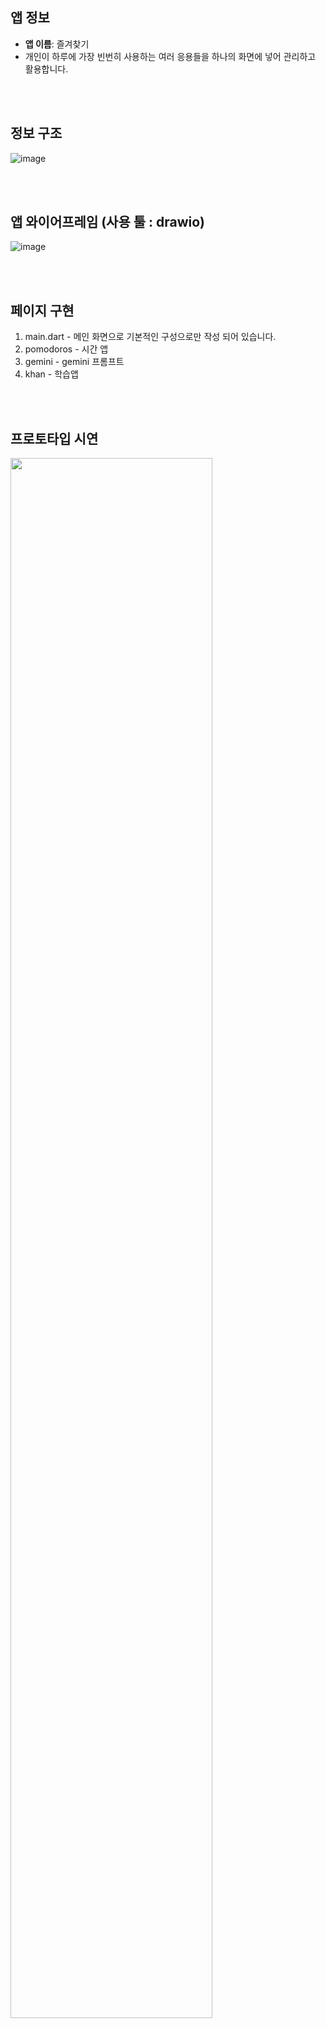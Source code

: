 ## 앱 정보

 - **앱 이름**: 즐겨찾기
 -  개인이 하루에 가장 빈번히 사용하는 여러 응용들을 하나의 화면에 넣어 관리하고 활용합니다.

<br><br>


## 정보 구조


![image](https://github.com/user-attachments/assets/048f5da2-9429-4eb1-a80f-271256766de8)

<br><br>

## 앱 와이어프레임 (사용 툴 : drawio)

![image](https://github.com/user-attachments/assets/d2140492-f7b1-406d-a7a7-fc9e4c56f966)

<br><br>

## 페이지 구현
1. main.dart - 메인 화면으로 기본적인 구성으로만 작성 되어 있습니다.  
2. pomodoros - 시간 앱
3. gemini    - gemini 프롬프트
4. khan      - 학습앱
   
<br><br>

## 프로토타입 시연
<img width="80%" src="https://github.com/Ligoan/quest/blob/main/Flutter_quest/Quest03/%ED%94%8C%EB%9F%AC%ED%84%B0%EB%A1%9C%20%EB%94%94%EC%9E%90%EC%9D%B8%20%EA%B5%AC%ED%98%84%ED%95%98%EA%B8%B0/%EC%97%AD%EC%84%A4%EA%B3%84%20%EA%B3%BC%EC%A0%95/%ED%94%8C%EB%9F%AC%ED%84%B0%EB%A1%9C%20%EC%97%AD%EC%84%A4%EA%B3%84%20%EA%B5%AC%ED%98%84%20%EA%B2%B0%EA%B3%BC.gif"/>

<br><br>


## 회고
**화면 전환을 통해 앱을 연동할 수 있었으면 하는 아쉬움이 있었습니다.**
**서버와 통신하는 앱은 웹툰을 보여주는 앱으로 작성 중입니다.**
